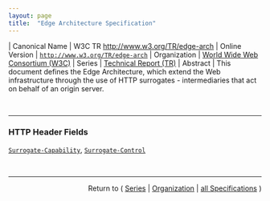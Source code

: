 ```yaml
---
layout: page
title:  "Edge Architecture Specification"
---
```


| Canonical Name | W3C TR http://www.w3.org/TR/edge-arch
| Online Version | [`http://www.w3.org/TR/edge-arch`](http://www.w3.org/TR/edge-arch)
| Organization | [World Wide Web Consortium (W3C)](..  "List of specification series by this organization")
| Series | [Technical Report (TR)](.  "List of specifications in this series")
| Abstract | This document defines the Edge Architecture, which extend the Web infrastructure through the use of HTTP surrogates - intermediaries that act on behalf of an origin server.

<br/>
<hr/>

### HTTP Header Fields

[`Surrogate-Capability`](/concepts/http-header/Surrogate-Capability "The Surrogate-Capabilities request header allows surrogates to advertise their capabilities with capability tokens. Capability tokens indicate sets of operations (e.g., caching, processing) that a surrogate is willing to perform. They follow the form of product tokens in HTTP."), [`Surrogate-Control`](/concepts/http-header/Surrogate-Control "The Surrogate-Control response header allows origin servers to dictate how surrogates should handle response entities, with control directives. Currently defined directives control processing and cache behavior.")



<br/>
<hr/>

<p style="text-align: right">Return to ( <a href="./">Series</a> | <a href="../">Organization</a> | <a href="../../">all Specifications</a> )</p>
